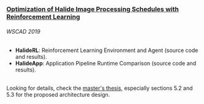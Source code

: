 ### [Optimization of Halide Image Processing Schedules with Reinforcement Learning](https://sol.sbc.org.br/index.php/wscad/article/view/8655)
###### WSCAD 2019

- **HalideRL**: Reinforcement Learning Environment and Agent (source code and results).
- **HalideApp**: Application Pipeline Runtime Comparison (source code and results).

\
Looking for details, check the [master's thesis](https://www.acervodigital.ufpr.br/handle/1884/60890), especially sections 5.2 and 5.3 for the proposed architecture design.
